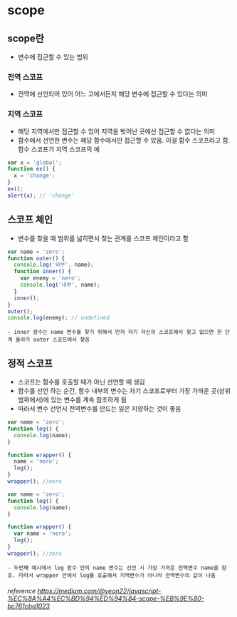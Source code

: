 # scope

## scope란 
- 변수에 접근할 수 있는 범위 
  
### 전역 스코프
- 전역에 선언되어 있어 어느 고에서든지 해당 변수에 접근할 수 있다는 의미 

### 지역 스코프
- 해당 지역에서만 접근할 수 있어 지역을 벗어난 곳에선 접근할 수 없다는 의미
- 함수에서 선언한 변수는 해당 함수에서만 접근할 수 있음. 이걸 함수 스코프라고 함. 함수 스코프가 지역 스코프의 예

```javascript
var x = 'global';
function ex() {
  x = 'change';
}
ex();
alert(x); // 'change'
```

## 스코프 체인
- 변수를 찾을 때 범위를 넓히면서 찾는 관계를 스코프 체인이라고 함
  
```javascript
var name = 'zero';
function outer() {
  console.log('외부', name);
  function inner() {
    var enemy = 'nero';
    console.log('내부', name);
  }
  inner();
}
outer();
console.log(enemy); // undefined
```
    - inner 함수는 name 변수를 찾기 위해서 먼저 자기 자신의 스코프에서 찾고 없으면 한 단계 올라가 outer 스코프에서 찾음

## 정적 스코프
- 스코프는 함수를 호출할 때가 아닌 선언할 때 생김
- 함수를 선언 하는 순간, 함수 내부의 변수는 자기 스코프로부터 가장 가까운 곳(상위 범위에서)에 있는 변수를 계속 참조하게 됨
- 따라서 변수 선언시 전역변수를 만드는 일은 지양하는 것이 좋음

```javascript
var name = 'zero';
function log() {
  console.log(name);
}

function wrapper() {
  name = 'nero';
  log();
}
wrapper(); //nero

var name = 'zero';
function log() {
  console.log(name);
}

function wrapper() {
  var name = 'nero';
  log();
}
wrapper(); //zero
```
    - 두번째 예시에서 log 함수 안의 name 변수는 선언 시 가장 가까운 전역변수 name을 참조. 따라서 wrapper 안에서 log를 호출해서 지역변수가 아니라 전역변수의 값이 나옴


###### reference https://medium.com/@yeon22/javascript-%EC%8A%A4%EC%BD%94%ED%94%84-scope-%EB%9E%80-bc761cba1023